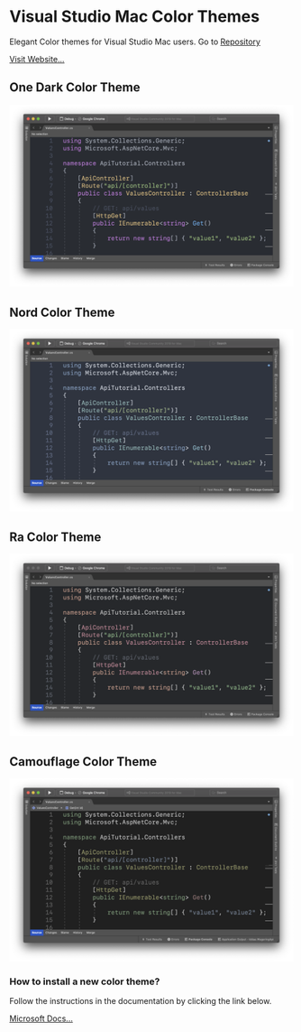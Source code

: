 # Visual Studio Mac Color Themes

Elegant Color themes for Visual Studio Mac users. Go to [Repository](https://github.com/rahmanyerli/Visual-Studio-Mac-Color-Themes)

[Visit Website...](https://rahmanyerli.github.io/Visual-Studio-Mac-Color-Themes)

## One Dark Color Theme
![One Dark Color Theme](images/one-dark.png)


## Nord Color Theme
![Nord Color Theme](images/nord.png)


## Ra Color Theme
![Ra Color Theme](images/ra.png)

## Camouflage Color Theme
![Camouflage Color Theme](images/camouflage.png)

### How to install a new color theme?

Follow the instructions in the documentation by clicking the link below.

[Microsoft Docs...](https://docs.microsoft.com/en-us/visualstudio/mac/editor-themes?view=vsmac-2019)